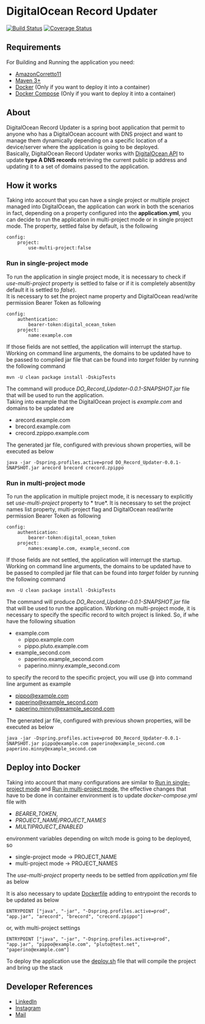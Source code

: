 # DigitalOcean Record Updater

[![Build Status](https://travis-ci.org/codecentric/springboot-sample-app.svg?branch=master)](https://travis-ci.org/codecentric/springboot-sample-app)
[![Coverage Status](https://coveralls.io/repos/github/codecentric/springboot-sample-app/badge.svg?branch=master)](https://coveralls.io/github/codecentric/springboot-sample-app?branch=master)

## Requirements

For Building and Running the application you need:

* [AmazonCorretto11](https://docs.aws.amazon.com/corretto/latest/corretto-11-ug/downloads-list.html)
* [Maven 3+](https://archive.apache.org/dist/maven/maven-3/)
* [Docker](https://docs.docker.com/get-docker/) (Only if you want to deploy it into a container)
* [Docker Compose](https://docs.docker.com/compose/install/) (Only if you want to deploy it into a container)

## About

DigitalOcean Record Updater is a spring boot application that permit to anyone who has a DigitalOcean account with DNS
project and want to manage them dynamically depending on a specific location of a device/server where the application is
going to be deployed.  
Basically, DigitalOcean Record Updater works
with [DigitalOcean API](https://docs.digitalocean.com/reference/api/api-reference/)
to update **type A DNS records** retrieving the current public ip address and updating it to a set of domains passed to
the application.

## How it works

Taking into account that you can have a single project or multiple project managed into DigitalOcean, the application
can work in both the scenarios in fact, depending on a property configured into the **application.yml**, you can decide
to run the application in multi-project mode or in single project mode. The property, settled false by default, is the
following

```properties
config:
    project:
        use-multi-project:false
```

### Run in single-project mode

To run the application in single project mode, it is necessary to check if *use-multi-project* property is settled to
false or if it is completely absent(by default it is settled to *false*).  
It is necessary to set the project name property and DigitalOcean read/write permission Bearer Token as following

```properties
config:
    authentication:
        bearer-token:digital_ocean_token
    project:
        name:example.com
```

If those fields are not settled, the application will interrupt the startup.  
Working on command line arguments, the domains to be updated have to be passed to compiled jar file that can be found
into
*target* folder by running the following command

```shell
mvn -U clean package install -DskipTests
```

The command will produce *DO_Record_Updater-0.0.1-SNAPSHOT.jar* file that will be used to run the application.  
Taking into example that the DigitalOcean project is *example.com* and domains to be updated are

* arecord.example.com
* brecord.example.com
* crecord.zpippo.example.com

The generated jar file, configured with previous shown properties, will be executed as below

```shell
java -jar -Dspring.profiles.active=prod DO_Record_Updater-0.0.1-SNAPSHOT.jar arecord brecord crecord.zpippo
```

### Run in multi-project mode

To run the application in multiple project mode, it is necessary to explicitly set *use-multi-project* property to *
true*. It is necessary to set the project names list property, multi-project flag and DigitalOcean read/write permission
Bearer Token as following

```properties
config:
    authentication:
        bearer-token:digital_ocean_token
    project:
        names:example.com, example_second.com
```

If those fields are not settled, the application will interrupt the startup.  
Working on command line arguments, the domains to be updated have to be passed to compiled jar file that can be found
into
*target* folder by running the following command

```shell
mvn -U clean package install -DskipTests
```

The command will produce *DO_Record_Updater-0.0.1-SNAPSHOT.jar* file that will be used to run the application. Working
on multi-project mode, it is necessary to specify the specific record to witch project is linked. So, if whe have the
following situation

* example.com
    * pippo.example.com
    * pippo.pluto.example.com
* example_second.com
    * paperino.example_second.com
    * paperino.minny.example_second.com

to specify the record to the specific project, you will use @ into command line argument as example

* pippo@example.com
* paperino@example_second.com
* paperino.minny@example_second.com

The generated jar file, configured with previous shown properties, will be executed as below

```shell
java -jar -Dspring.profiles.active=prod DO_Record_Updater-0.0.1-SNAPSHOT.jar pippo@example.com paperino@example_second.com paperino.minny@example_second.com
```

## Deploy into Docker

Taking into account that many configurations are similar to [Run in single-project mode](#run-in-single-project-mode)
and [Run in multi-project mode](#run-in-multi-project-mode), the effective changes that have to be done in container
environment is to update *docker-compose.yml* file with 
* *BEARER_TOKEN*, 
* *PROJECT_NAME/PROJECT_NAMES*
* *MULTIPROJECT_ENABLED*

environment variables depending on witch mode is going to be deployed, so

* single-project mode &rarr; PROJECT_NAME
* multi-project mode &rarr; PROJECT_NAMES

The *use-multi-project* property needs to be settled from *application.yml* file as below

It is also necessary to update [Dockerfile](Dockerfile) adding to entrypoint the records to be updated as below

```shell
ENTRYPOINT ["java", "-jar", "-Dspring.profiles.active=prod", "app.jar", "arecord", "brecord", "crecord.zpippo"]
```

or, with multi-project settings

```shell
ENTRYPOINT ["java", "-jar", "-Dspring.profiles.active=prod", "app.jar", "pippo@example.com", "pluto@test.net", "paperino@example.com"]
```

To deploy the application use the [deploy.sh](deploy.sh) file that will compile the project and bring up the stack

## Developer References

* [LinkedIn](https://www.linkedin.com/in/antonio-russi-15b915196/)
* [Instagram](https://www.instagram.com/pingmyheart)
* [Mail](mailto:antoniorussi1972@gmail.com)